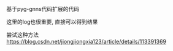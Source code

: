基于pyg-gnns代码扩展的代码


这里的log也很重要, 直接可以得到结果

尝试这种方法
https://blog.csdn.net/jiongjiongxia123/article/details/113391369